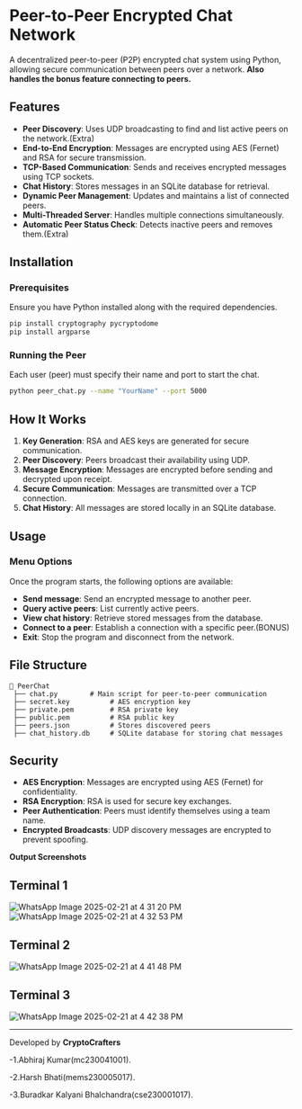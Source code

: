 # Peer-to-Peer Encrypted Chat Network

A decentralized peer-to-peer (P2P) encrypted chat system using Python, allowing secure communication between peers over a network.
**Also handles the bonus feature connecting to peers.**

## Features
- **Peer Discovery**: Uses UDP broadcasting to find and list active peers on the network.(Extra)
- **End-to-End Encryption**: Messages are encrypted using AES (Fernet) and RSA for secure transmission.
- **TCP-Based Communication**: Sends and receives encrypted messages using TCP sockets.
- **Chat History**: Stores messages in an SQLite database for retrieval.
- **Dynamic Peer Management**: Updates and maintains a list of connected peers.
- **Multi-Threaded Server**: Handles multiple connections simultaneously.
- **Automatic Peer Status Check**: Detects inactive peers and removes them.(Extra)

## Installation
### Prerequisites
Ensure you have Python installed along with the required dependencies.

```bash
pip install cryptography pycryptodome
pip install argparse
```

### Running the Peer
Each user (peer) must specify their name and port to start the chat.

```bash
python peer_chat.py --name "YourName" --port 5000
```

## How It Works
1. **Key Generation**: RSA and AES keys are generated for secure communication.
2. **Peer Discovery**: Peers broadcast their availability using UDP.
3. **Message Encryption**: Messages are encrypted before sending and decrypted upon receipt.
4. **Secure Communication**: Messages are transmitted over a TCP connection.
5. **Chat History**: All messages are stored locally in an SQLite database.

## Usage
### Menu Options
Once the program starts, the following options are available:
- **Send message**: Send an encrypted message to another peer.
- **Query active peers**: List currently active peers.
- **View chat history**: Retrieve stored messages from the database.
- **Connect to a peer**: Establish a connection with a specific peer.(BONUS)
- **Exit**: Stop the program and disconnect from the network.

## File Structure
```
📂 PeerChat
 ├── chat.py        # Main script for peer-to-peer communication
 ├── secret.key          # AES encryption key
 ├── private.pem         # RSA private key
 ├── public.pem          # RSA public key
 ├── peers.json          # Stores discovered peers
 ├── chat_history.db     # SQLite database for storing chat messages
```

## Security
- **AES Encryption**: Messages are encrypted using AES (Fernet) for confidentiality.
- **RSA Encryption**: RSA is used for secure key exchanges.
- **Peer Authentication**: Peers must identify themselves using a team name.
- **Encrypted Broadcasts**: UDP discovery messages are encrypted to prevent spoofing.
  
**Output Screenshots**
## Terminal 1
![WhatsApp Image 2025-02-21 at 4 31 20 PM](https://github.com/user-attachments/assets/2571a623-e6c2-4fa9-a9c7-79a352ee9e5d)
![WhatsApp Image 2025-02-21 at 4 32 53 PM](https://github.com/user-attachments/assets/f3a11b90-7dc4-472a-906e-249845a53155)

## Terminal 2
![WhatsApp Image 2025-02-21 at 4 41 48 PM](https://github.com/user-attachments/assets/fb27c4de-f874-4b3e-88af-0f760cda5f1e)

## Terminal 3
![WhatsApp Image 2025-02-21 at 4 42 38 PM](https://github.com/user-attachments/assets/4bf9fdbd-30bb-4035-aa76-7af15395601d)

---
Developed by **CryptoCrafters** 

-1.Abhiraj Kumar(mc230041001).

-2.Harsh Bhati(mems230005017).

-3.Buradkar Kalyani Bhalchandra(cse230001017).
